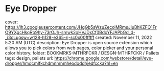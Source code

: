 # Eye Dropper

cover: https://lh3.googleusercontent.com/JHgGb5sWzuZecolMRmsJluBhKZFQ1FrO9YXgcHkqRb9hy-73rOJh-smwk3oHVJDxCf0BdoYFJAPbGd_d-_i3cLugsw=w128-h128-e365-rj-sc0x00ffffff
created: November 11, 2022 5:20 AM (UTC)
description: Eye Dropper is open source extension which allows you to pick colors from web pages, color picker and your personal color history.
folder: BOOKMRKS-MTHRFCKR / DESGN-MTHRFCKR / Pallets
tags: design, pallets
url: https://chrome.google.com/webstore/detail/eye-dropper/hmdcmlfkchdmnmnmheododdhjedfccka?hl=en